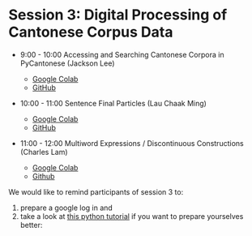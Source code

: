 # Session 3: Digital Processing of Cantonese Corpus Data

* 9:00 - 10:00 Accessing and Searching Cantonese Corpora in PyCantonese (Jackson Lee)
  * [Google Colab](https://colab.research.google.com/github/jacksonllee/pycantonese/blob/main/docs/tutorials/lee-pycantonese-2021-05-16.ipynb)
  * [GitHub](https://github.com/jacksonllee/pycantonese/blob/main/docs/tutorials/lee-pycantonese-2021-05-16.ipynb)

* 10:00 - 11:00 Sentence Final Particles (Lau Chaak Ming)
  * [Google Colab](https://colab.research.google.com/github/chaaklau/school-of-cantonese-2021-materials/blob/main/chaak_sfp_2021_05_16.ipynb)
  * [GitHub](https://github.com/chaaklau/school-of-cantonese-2021-materials/blob/main/chaak_sfp_2021_05_16.ipynb)

* 11:00 - 12:00 Multiword Expressions / Discontinuous Constructions (Charles Lam)
  * [Google Colab](https://colab.research.google.com/github/charlestklam/school-of-cantonese-studies-2021/blob/main/Multiword_Expressions_Discontinuous_Constructions.ipynb)
  * [Github](https://github.com/charlestklam/school-of-cantonese-studies-2021/blob/main/Multiword_Expressions_Discontinuous_Constructions.ipynb)

We would like to remind participants of session 3 to:
1. prepare a google log in and
2. take a look at [this python tutorial](https://github.com/jacksonllee/pycantonese/blob/main/docs/tutorials/lee-python-2021-april.ipynb) if you want to prepare yourselves better:
